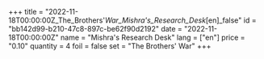 +++
title = "2022-11-18T00:00:00Z_The_Brothers'_War_Mishra's_Research_Desk_[en]_false"
id = "bb142d99-b210-47c8-897c-be62f90d2192"
date = "2022-11-18T00:00:00Z"
name = "Mishra's Research Desk"
lang = ["en"]
price = "0.10"
quantity = 4
foil = false
set = "The Brothers' War"
+++

